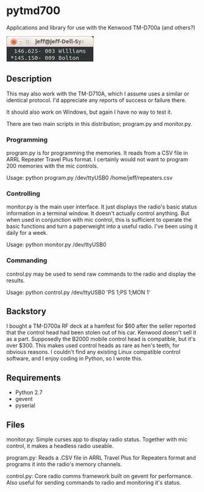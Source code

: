 pytmd700
========

Applications and library for use with the Kenwood TM-D700a (and others?)

![screenshot](https://github.com/n1ywb/pytmd700/blob/master/screenshot.png?raw=true)


Description
-----------
This may also work with the TM-D710A, which I assume uses a similar or
identical protocol.  I'd appreciate any reports of success or failure there.

It should also work on Windows, but again I have no way to test it.

There are two main scripts in this distribution; program.py and monitor.py.

### Programming
program.py is for programming the memories. It reads from a CSV file in ARRL
Repeater Travel Plus format. I certainly would not want to program 200 memories
with the mic controls.

Usage: python program.py /dev/ttyUSB0 /home/jeff/repeaters.csv

### Controlling
monitor.py is the main user interface. It just displays the radio's basic
status information in a terminal window. It doesn't actually control anything.
But when used in conjunction with mic control, this is sufficient to operate
the basic functions and turn a paperweight into a useful radio. I've been using
it daily for a week.

Usage: python monitor.py /dev/ttyUSB0

### Commanding
control.py may be used to send raw commands to the radio and display the results. 

Usage: python control.py /dev/ttyUSB0 'PS 1;PS 1;MON 1'

Backstory
---------

I bought a TM-D700a RF deck at a hamfest for $60 after the seller reported that
the control head had been stolen out of his car. Kenwood doesn't sell it as a
part.  Supposedly the B2000 mobile control head is compatible, but it's over
$300. This makes used control heads as rare as hen's teeth, for obvious
reasons. I couldn't find any existing Linux compatible control software, and I
enjoy coding in Python, so I wrote this.

Requirements
------------

* Python 2.7 
* gevent
* pyserial

Files
-----

monitor.py: Simple curses app to display radio status. Together with mic
            control, it makes a headless radio useable.

program.py: Reads a .CSV file in ARRL Travel Plus for Repeaters format and
            programs it into the radio's memory channels.

control.py: Core radio comms framework built on gevent for performance. Also
            useful for sending commands to radio and monitoring it's status.

